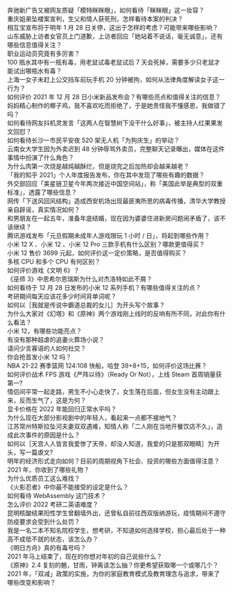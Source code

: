 奔驰新广告又被网友质疑「模特眯眯眼」，如何看待「眯眯眼」这一妆容？  
重庆姐弟坠楼案宣判，生父和情人获死刑，怎样看待本案的判决？  
相互宝宣布将于明年 1 月 28 日关停，这出于怎样的考虑？可能带来哪些影响？  
山东威胁上访者女官员上门道歉，上访者回应「她站着不说话，毫无诚意」，还有哪些信息值得关注？  
职业运动员究竟有多厉害？  
100 瓶水其中有一瓶有毒，用老鼠试毒老鼠试后 7 天会死掉，需要多少只老鼠才能试出哪瓶水有毒？  
上海一女子未赶上公交挡车前玩手机 20 分钟被拘，如何从法律角度解读女子这一行为？  
如何评价 2021 年 12 月 28 日小米新品发布会？有哪些亮点和值得关注的信息？  
妈妈精心制作的椰子鸡，我不喜欢吃而拒绝了，于是她责怪我不懂感恩，我做错了吗？  
如何看待网友抖机灵发言「这两人在智慧树下没干什么好事」，被主持人红果果发文回怼？  
如何看待长沙一市民平安夜 520 架无人机「为狗庆生」的举动？  
云南女大学生因为外卖迟到 48 分钟辱骂外卖员，完整聊天记录曝出，媒体在这件事情中扮演了什么角色？  
为什么肉第一次烧是越炖越酥烂，但是烧完之后加热却会越来越老？  
「我的知乎 2021」个人年度报告发布，你在其中发现了哪些有趣的数据？  
外交部回应「美星链卫星今年两次接近中国空间站」，称「美国此举是典型的双重标准」，透露了哪些信息？  
网传「下送风回风结构」造成西安机场出现最匪夷所思的病毒传播，清华大学教授亲自辟谣，真实情况如何？  
和男朋友在一起五年，准备年底结婚，现在因为婆婆住进新房问题闹矛盾了，该不该继续？  
腾讯游戏发布「元旦假期未成年人游戏限玩 1 小时 / 日」，将起到哪些作用？  
小米 12 X 、小米 12 、小米 12 Pro 三款手机有什么区别？哪款更值得买？  
小米 12 售价 3699 元起，如何评价这一定价策略，是否值得购买？  
多核 CPU 和多个 CPU 有何区别？  
如何评价游戏《文明 6》？  
《巫师 3》中恩希尔恩瑞斯为什么对杰洛特如此不屑？  
如何看待于 12 月 28 日发布的小米 12 系列手机？有哪些值得关注的点？  
考研期间每天应该花多少时间背单词呢？  
如何以［我就是传说中霸道总裁的女儿］为开头写个故事？  
为什么大家对《幻塔》和《原神》两个游戏刚上线时的反响有所不同，对此你有什么看法？  
小米 12，有哪些功能亮点？  
有没有那种超虐的追妻火葬场小说？  
请问少言寡语的人如何社交？  
你会抢首发小米 12 吗？  
NBA 21-22 赛季篮网 124:108 快船，哈登 39+8+15，如何评价这场比赛？  
如何评价战术 FPS 游戏《严阵以待》（Ready Or Not），上线 Steam 首周销量获第一?  
情侣间平常一起走路，男生不小心走快了，女生落在后面，但女生没有主动跟上来，反而生气了，这是为何？  
显卡价格在 2022 年能回归正常水平吗？  
为什么现在大部分影视剧中的年轻人，看起来一点都不接地气？  
江苏常州特斯拉坠河夫妻双双遇难，知情人称「二人刚在当地开餐饮店不久」，造成此次事件的原因是什么？  
如何以［天宫人人皆言我爱惨了天帝，却没人知道，我爱的只是那双眼睛］为开头，写一篇虐文?  
明年的经济形式走向如何？目前的周期视角下社会、投资的哪些方面值得注意？  
2021 年，你收到了哪些礼物？  
为什么优质员工这么难找？  
《火影忍者》中你最不能接受的设定是什么？  
如何看待 WebAssembly 这门技术？  
怎么评价 2022 考研二英语难度？  
昆明核酸结果阳性学生曾翻墙外出，还曾私自前往西双版纳游玩，疫情期间不遵守防疫要求会受到什么处罚？  
我是一名二本不知名院校学生，想考研，不知道如何选择学校，担心最后处于一种高不成低不就的状态，该怎么办？  
《明日方舟》真的有毒号吗？  
2021 年马上结束了，现在的你想对年初的自己说些什么？  
《原神》2.4 复刻的魈，甘雨，钟离该怎么抽？你更希望获取哪一个或哪几个？  
2021 年，「双减」政策的实施，为你的家庭教育模式及教育理念与追求，带来了哪些改变和影响？  
